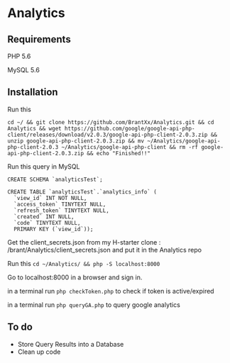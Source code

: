 # Analytics

## Requirements
PHP 5.6

MySQL 5.6

## Installation
Run this

``` cd ~/ && git clone https://github.com/BrantXx/Analytics.git && cd Analytics && wget https://github.com/google/google-api-php-client/releases/download/v2.0.3/google-api-php-client-2.0.3.zip && unzip google-api-php-client-2.0.3.zip && mv ~/Analytics/google-api-php-client-2.0.3 ~/Analytics/google-api-php-client && rm -rf google-api-php-client-2.0.3.zip && echo "Finished!!" ```

Run this query in MySQL
```
CREATE SCHEMA `analyticsTest`;

CREATE TABLE `analyticsTest`.`analytics_info` (
  `view_id` INT NOT NULL,
  `access_token` TINYTEXT NULL,
  `refresh_token` TINYTEXT NULL,
  `created` INT NULL,
  `code` TINYTEXT NULL,
  PRIMARY KEY (`view_id`));
```

Get the client_secrets.json from my H-starter clone : /brant/Analytics/client_secrets.json and put it in the Analytics repo

Run this ``` cd ~/Analytics/ && php -S localhost:8000 ```

Go to localhost:8000 in a browser and sign in.

in a terminal run ```php checkToken.php``` to check if token is active/expired

in a terminal run ```php queryGA.php``` to query google analytics

## To do
- Store Query Results into a Database
- Clean up code
